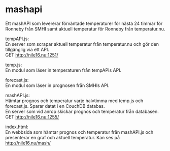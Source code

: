 # mashapi

Ett mashAPI som levererar förväntade temperaturer för nästa 24 timmar för Ronneby från SMHI samt aktuell temperatur för Ronneby från temperatur.nu. 


tempAPI.js:  
En server som scrapar aktuell temperatur från temperatur.nu och gör den tillgänglig via ett API.  
GET http://nile16.nu:1251/

temp.js:  
En modul som läser in temperaturen från tempAPIs API.

forecast.js:  
En modul som läser in prognosen från SMHIs API.

mashAPI.js:  
Hämtar prognos och temperatur varje halvtimma med temp.js och forecast.js. Sparar datat i en CouchDB databas.  
En server som vid anrop skickar prognos och temperatur från databasen.  
GET http://nile16.nu:1255/

index.html:  
En webbsida som hämtar prognos och temperatur från mashAPI.js och presenterar en graf och aktuell temperatur. Kan ses på http://nile16.nu/mash/
